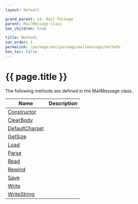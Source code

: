```yaml
---
layout: default

grand_parent: 14. Mail Package
parent: MailMessage Class
has_children: true

title: Methods
nav_order: 2
permalink: /package/mailpackage/mailmessage/methods
has_toc: false
---
```

# {{ page.title }}

The following methods are defined in the MailMessage class.

|Name       |  Description |
|----------	|--------------|
| [Constructor](/package/mailpackage/mailmessage/methods/constructor) | |
| [ClearBody](/package/mailpackage/mailmessage/methods/clearbody) | |
| [DefaultCharset](/package/mailpackage/mailmessage/methods/defaultcharset) | |
| [GetSize](/package/mailpackage/mailmessage/methods/getsize) | |
| [Load](/package/mailpackage/mailmessage/methods/load) | |
| [Parse](/package/mailpackage/mailmessage/methods/parse) | |
| [Read](/package/mailpackage/mailmessage/methods/read) | |
| [Rewind](/package/mailpackage/mailmessage/methods/rewind) | |
| [Save](/package/mailpackage/mailmessage/methods/save) | |
| [Write](/package/mailpackage/mailmessage/methods/write) | |
| [WriteString](/package/mailpackage/mailmessage/methods/writestring) | |